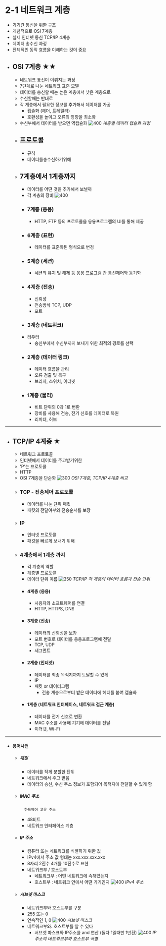 # 2-1 네트워크 계층
- 기기간 통신을 위한 구조
- 개념적으로 OSI 7계층
- 실제 인터넷 통신 TCP/IP 4계층
- 데이터 송수신 과정
- 전체적인 동작 흐름을 이해하는 것이 중요
- ## OSI 7계층 ★★
	- 네트워크 통신이 이뤄지는 과정
	- 7단계로 나눈 네트워크 표준 모델
	- 데이터를 송신할 때는 높은 계층에서 낮은 계층으로
	- 수신할때는 반대로
	- 각 계층에서 필요한 정보를 추가해서 데이터를 가공
		- 캡슐화 (헤더, 트레일러)
		- 호환성을 높이고 오류의 영향을 최소화
	- 수신부에서 데이터를 받으면 역캡슐화
	![400](https://i.imgur.com/iF03gPB.png)  _계층별 데이터 캡슐화 과정_ 
	- ## 프로토콜
		- 규칙
		- 데이터를송수신하기위해
	- ## 7계층에서 1계층까지 
		- 데이터를 어떤 것을 추가해서 보낼까
		- 각 계층의 장비
		![400](https://i.imgur.com/BSBk02O.png)
		- ### 7계층 (응용)
			- HTTP, FTP 등의 프로토콜을 응용프로그램의 UI를 통해 제공
		- ### 6계층 (표현)
			- 데이터를 표준화된 형식으로 변경
		- ### 5계층 (세션)
			- 세션의 유지 및 해제 등 응용 프로그램 간 통신제어와 동기화
		- ### 4계층 (전송)
			- 신뢰성
			- 전송방식 TCP, UDP
			- 포트
		- ### 3계층 (네트워크)
		- 라우터
			- 송신부에서 수신부까지 보내기 위한 최적의 경로를 선택
		- ### 2계층 (데이터 링크)
			- 데이터 흐름을 관리
			- 오류 검출 및 복구
			- 브리지, 스위치, 이더넷 
		- ### 1계층 (물리)
			- 비트 단위의 0과 1로 변환
			- 장비를 사용해 전송, 전기 신호를 데이터로 복원
			- 리피터, 허브
----
- ## TCP/IP 4계층 ★
	- 네트워크 프로토콜
	- 인터넷에서 데이터를 주고받기위한
	- 'P'는 프로토콜
	- HTTP
	- OSI 7계층을 단순화
	![300](https://i.imgur.com/PXjV2oq.png) _OSI 7계층, TCP/IP 4계층 비교_
	- ### TCP - 전송제어 프로토콜
		- 데이터를 나눈 단위 패킷
		- 패킷의 전달여부와 전송순서를 보장
	- ### IP
		- 인터넷 프로토콜
		- 패킷을 빠르게 보내기 위해
	- ### 4계층에서 1계층 까지
		- 각 계층의 역할
		- 계층별 프로토콜
		- 데이터 단위 이름
		![350](https://i.imgur.com/eFUsYjy.png) _TCP/IP 각 계층의 데이터 흐름과 전송 단위_
		- #### 4계층 (응용)
			- 사용자와 소프트웨어를 연결
			- HTTP, HTTPS, DNS
		- #### 3계층 (전송)
			- 데이터의 신뢰성을 보장
			- 포트 번호로 데이터를 응용프로그램에 전달
			- TCP, UDP
			- 세그먼트
		- #### 2계층 (인터넷)
			- 데이터를 최종 목적지까지 도달할 수 있게
			- IP
			- 패킷 or 데이터그램
				- 전송 계층으로부터 받은 데이터에 헤더를 붙여 캡슐화
		- #### 1계층 (네트워크 인터페이스, 네트워크 접근 계층)
			- 데이터를 전기 신호로 변환
			- MAC 주소를 사용해 기기에 데이터를 전달
			- 이더넷, Wi-Fi
---
- #### 용어사전
	- ##### 패킷
		- 데이터를 작게 분할한 단위
		- 네트워크에서 주고 받음
		- 데이터의 송신, 수신 주소 정보가 포함되어 목적지에 전달할 수 있게 함
	- ##### MAC 주소
			하드웨어 고유 주소
		- 48비트
		- 네트워크 인터페이스 계층
	- ##### IP 주소
		- 컴퓨터 또는 네트워크를 식별하기 위한 값
		- IPv4에서 주소 값 형태는 xxx.xxx.xxx.xxx
		- 8자리 2진수 4개를 10진수로 표현
		- 네트워크부 / 호스트부
			- 네트워크부 : 어떤 네트워크에 속해있는지
			- 호스트부 : 네트워크 안에서 어떤 기기인지
		![400](https://i.imgur.com/QkWmjnt.png) _IPv4 주소_
	- ##### 서브넷 마스크
		- 네트워크부와 호스트부를 구분
		- 255 또는 0
		- 연속적인 1, 0
		![400](https://i.imgur.com/X2YutDQ.png) _서브넷 마스크_
		- 네트워크부와. 호스트부를 알 수 있다
			- 서브넷 마스크와 IP주소를 and 연산 (둘다 1일때만 1반환)
		![400](https://i.imgur.com/l1AHY7u.png)  _IP 주소의 네트워크부와 호스트부 식별_